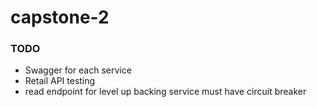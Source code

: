# capstone-2

### TODO
- Swagger for each service
- Retail API testing
- read endpoint for level up backing service must have circuit breaker